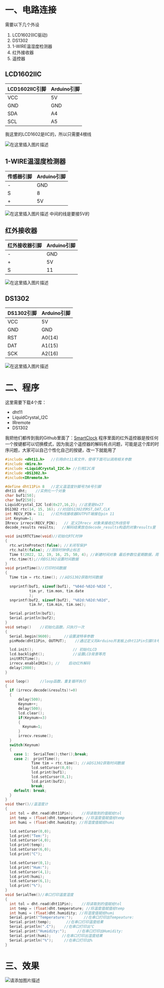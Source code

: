 # 一、电路连接
需要以下几个外设

 1. LCD1602(IIC驱动)
 2. DS1302
 3. 1-WIRE温湿度检测器
 4. 红外接收器
 5. 遥控器
## LCD1602IIC
| LCD1602IIC引脚 | Arduino引脚 |
|--|--|
| VCC | 5V |
| GND | GND |
| SDA | A4 |
| SCL | A5 |

我这里的LCD1602是IIC的，所以只需要4根线

![在这里插入图片描述](https://img-blog.csdnimg.cn/f0f63b0ccc684b42b617c94a959a2ea6.png)
## 1-WIRE温湿度检测器
|传感器引脚| Arduino引脚 |
|--|--|
| - | GND |
| S | 8 |
| + | 5V |

![在这里插入图片描述](https://img-blog.csdnimg.cn/c3aaa976100f417c8c3da928b2609028.png)
中间的线是要接5V的
## 红外接收器
|红外接收器引脚| Arduino引脚 |
|--|--|
| - | GND |
| + | 5V |
| S | 11 |

![在这里插入图片描述](https://img-blog.csdnimg.cn/e8486a38307b48d198bcace2caac7f22.png)
## DS1302
| DS1302引脚 | Arduino引脚 |
|--|--|
| VCC | 5V |
| GND | GND |
| RST | A0(14) |
| DAT | A1(15) |
| SCK | A2(16) |

![在这里插入图片描述](https://img-blog.csdnimg.cn/830eb91e1d8541a0b1139cc379fbf012.png)
# 二、程序
这里需要下载4个库：

 - dht11
 - LiquidCrystal_I2C
 - IRremote
 - DS1302

我把他们都传到我的Github里面了：[SmartClock](https://github.com/MengFanjun020906/ArduinoSmartClock)
程序里面的红外遥控器是按任何一个按键都可以切换模式，因为我这个遥控器的解码有点问题，可能是这个库的时序问题，大家可以自己个性化自己的按键，改一下就能用了
```c
#include <dht11.h>   //引用dht11库文件，使得下面可以调用相关参数
#include <Wire.h> 
#include <LiquidCrystal_I2C.h> //引用I2C库
#include <DS1302.h>
#include<IRremote.h>

#define dht11Pin 8   //定义温湿度针脚号为8号引脚
dht11 dht;    //实例化一个对象
char buf1[50];
char buf2[50];
LiquidCrystal_I2C lcd(0x27,16,2); //这里是0x27
DS1302 rtc(14, 15, 16); //对应DS1302的RST,DAT,CLK
int RECV_PIN = 11;   //红外线接收器OUTPUT端接在pin 11
int Keynum=1;
IRrecv irrecv(RECV_PIN);   // 定义IRrecv 对象来接收红外线信号
decode_results results;   //解码结果放在decode_results构造的对象results里

void initRTCTime(void)//初始化RTC时钟
{
  rtc.writeProtect(false); //关闭写保护
  rtc.halt(false); //清除时钟停止标志
  Time t(2022, 12, 19, 16, 25, 50, 4); //新建时间对象 最后参数位星期数据，周日为1，周一为2以此类推
  rtc.time(t);//向DS1302设置时间数据
}
void printTime()//打印时间数据
{
  Time tim = rtc.time(); //从DS1302获取时间数据
  
  snprintf(buf1, sizeof(buf1), "%04d-%02d-%02d ",
           tim.yr, tim.mon, tim.date
           );
  snprintf(buf2, sizeof(buf2), "%02d:%02d:%02d",
           tim.hr, tim.min, tim.sec);

  Serial.println(buf1);
  Serial.println(buf2);
}
void setup()    //初始化函数，只执行一次
{
  Serial.begin(9600);      //设置波特率参数
  pinMode(dht11Pin, OUTPUT);    //通过定义将Arduino开发板上dht11Pin引脚(8号口)的工作模式转化为输出模式

  lcd.init();                  // 初始化LCD
  lcd.backlight();             //设置LCD背景等亮
  initRTCTime();
  irrecv.enableIRIn(); //    启动红外解码
  delay(2000);
}

void loop()     //loop函数，重复循环执行
{
  if (irrecv.decode(&results)!=0)  
  {        
      delay(500);
      Keynum++;
      delay(500);
      lcd.clear();
      if(Keynum>=3)
      {
        Keynum=1;
      }
      irrecv.resume();
  }
  switch(Keynum)
  {
    case 1:  SerialTem();ther();break;
    case 2:  printTime();
            Time tim = rtc.time(); //从DS1302获取时间数据
            lcd.setCursor(0,0);
            lcd.print(buf1);
            lcd.setCursor(0,1);
            lcd.print(buf2);
            break;
    default: break;
  }   
}
void ther()//温湿度计
{
  int tol = dht.read(dht11Pin);    //将读取到的值赋给tol
  int temp = (float)dht.temperature; //将温度值赋值给temp
  int humi = (float)dht.humidity; //将湿度值赋给humi

  lcd.setCursor(0,0);
  lcd.print("Tem:");
  lcd.setCursor(4,0);
  lcd.print(temp);
  lcd.setCursor(6,0);
  lcd.print("C");

  lcd.setCursor(0,1);
  lcd.print("Hum:");
  lcd.setCursor(4,1);
  lcd.print(humi);
  lcd.setCursor(6,1);
  lcd.print("%");
}
void SerialTem()//串口打印温度湿度
{
  int tol = dht.read(dht11Pin);    //将读取到的值赋给tol
  int temp = (float)dht.temperature; //将温度值赋值给temp
  int humi = (float)dht.humidity; //将湿度值赋给humi
  Serial.print("Temperature:");     //在串口打印出Tempeature:
  Serial.print(temp);       //在串口打印温度结果
  Serial.println(".C");    //在串口打印出℃
  Serial.print("Humidity:");     //在串口打印出Humidity:
  Serial.print(humi);     //在串口打印出湿度结果
  Serial.println("%");     //在串口打印出%  
}
```
# 三、效果
![请添加图片描述](https://img-blog.csdnimg.cn/f1a214db7c764053a95c29e7b713e610.gif)
